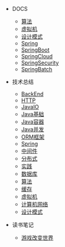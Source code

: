 
* DOCS
    * [算法](./docs/算法.md)
    * [虚拟机](./docs/虚拟机.md)
    * [设计模式](./docs/设计模式.md)
    * [Spring](./docs/Spring.md)
    * [SpringBoot](./docs/SpringBoot.md)
    * [SpringCloud](./docs/SpringCloud.md)
    * [SpringSecurity](./docs/SpringSecurity.md)
    * [SpringBatch](./docs/SpringBatch.md)

* 技术总结
    * [BackEnd](./技术总结/MarkDown/BackEnd.md)
    * [HTTP](./技术总结/MarkDown/HTTP.md)
    * [JavaIO](./技术总结/MarkDown/JavaIO.md)
    * [Java基础](./技术总结/MarkDown/Java基础.md)
    * [Java容器](./技术总结/MarkDown/Java容器.md)
    * [Java并发](./技术总结/MarkDown/Java并发.md)
    * [ORM框架](./技术总结/MarkDown/ORM框架.md)
    * [Spring](./技术总结/MarkDown/Spring.md)
    * [中间件](./技术总结/MarkDown/中间件.md)
    * [分布式](./技术总结/MarkDown/分布式.md)
    * [实践](./技术总结/MarkDown/实践.md)
    * [数据库](./技术总结/MarkDown/数据库.md)
    * [算法](./技术总结/MarkDown/算法.md)
    * [缓存](./技术总结/MarkDown/缓存.md)
    * [虚拟机](./技术总结/MarkDown/虚拟机.md)
    * [计算机网络](./技术总结/MarkDown/计算机网络.md)
    * [设计模式](./技术总结/MarkDown/设计模式.md)

* 读书笔记
	* [游戏改变世界](./读书笔记/MarkDown/游戏改变世界.md)